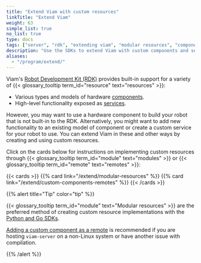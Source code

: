 ```yaml
---
title: "Extend Viam with custom resources"
linkTitle: "Extend Viam"
weight: 63
simple_list: true
no_list: true
type: docs
tags: ["server", "rdk", "extending viam", "modular resources", "components", "services"]
description: "Use the SDKs to extend Viam with custom components and services."
aliases:
  - "/program/extend/"
---
```


Viam's [Robot Development Kit (RDK)](/internals/rdk/) provides built-in support for a variety of {{< glossary_tooltip term_id="resource" text="resources" >}}:

- Various types and models of hardware [components](/components/).
- High-level functionality exposed as [services](/services/).

However, you may want to use a hardware component to build your robot that is not built-in to the RDK.
Alternatively, you might want to add new functionality to an existing model of component or create a custom service for your robot to use.
You can extend Viam in these and other ways by creating and using custom resources.

Click on the cards below for instructions on implementing custom resources through {{< glossary_tooltip term_id="module" text="modules" >}} or {{< glossary_tooltip term_id="remote" text="remotes" >}}:

{{< cards >}}
    {{% card link="/extend/modular-resources" %}}
    {{% card link="/extend/custom-components-remotes" %}}
{{< /cards >}}

{{% alert title="Tip" color="tip" %}}

{{< glossary_tooltip term_id="module" text="Modular resources" >}} are the preferred method of creating custom resource implementations with the [Python and Go SDKs](/program/).

[Adding a custom component as a remote](/extend/custom-components-remotes/) is recommended if you are hosting `viam-server` on a non-Linux system or have another issue with compilation.

{{% /alert %}}
